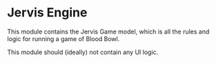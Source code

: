 # Jervis Engine

This module contains the Jervis Game model, which is all the rules and 
logic for running a game of Blood Bowl.

This module should (ideally) not contain any UI logic.
